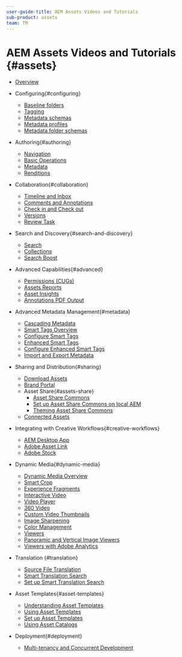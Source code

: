 ```yaml
---
user-guide-title: AEM Assets Videos and Tutorials
sub-product: assets
team: TM
---
```

  
# AEM Assets Videos and Tutorials {#assets}

+ [Overview](overview.md)

+ Configuring{#configuring}
  + [Baseline folders](configuring/baseline-folders.md)
  + [Tagging](configuring/tagging.md)
  + [Metadata schemas](configuring/metadata-schemas.md)
  + [Metadata profiles](configuring/metadata-profiles.md)
  + [Metadata folder schemas](configuring/metadata-folder-schemas.md)

+ Authoring{#authoring}
  + [Navigation](./authoring/navigation.md)
  + [Basic Operations](./authoring/basic-operations.md)
  + [Metadata](./authoring/metadata.md)
  + [Renditions](./authoring/renditions.md)

+ Collaboration{#collaboration}
  + [Timeline and Inbox](./collaboration/timeline-and-inbox.md)
  + [Comments and Annotations](./collaboration/comments-and-annotations.md)
  + [Check in and Check out](./collaboration/check-in-and-check-out.md)
  + [Versions](./collaboration/versions.md)
  + [Review Task](./collaboration/review-task.md)

+ Search and Discovery{#search-and-discovery}
  + [Search](./search-and-discovery/search.md)             
  + [Collections](./search-and-discovery/collections.md) 
  + [Search Boost](./search-and-discovery/search-boost.md)

+ Advanced Capabilities{#advanced}
  + [Permissions (CUGs)](./advanced/closed-user-groups.md)
  + [Assets Reports](./advanced/asset-reports.md)
  + [Asset Insights](./advanced/asset-insights-launch-tutorial.md)
  + [Annotations PDF Output](./advanced/customizing-annotations-pdf-output.md)

+ Advanced Metadata Management{#metadata}
  + [Cascading Metadata](metadata/cascade-metadata-feature-video-use.md)
  + [Smart Tags Overview](metadata/smart-tags-feature-video-use.md)
  + [Configure Smart Tags](metadata/smart-tags-technical-video-setup.md)
  + [Enhanced Smart Tags](metadata/enhanced-smart-tags-feature-video-use.md)
  + [Configure Enhanced Smart Tags](metadata/enhanced-smart-tags-technical-video-setup.md)
  + [Import and Export Metadata](metadata/metadata-import-feature-video-use.md)

+ Sharing and Distribution{#sharing}
  + [Download Assets](./sharing/download.md)
  + [Brand Portal](./sharing/brand-portal.md)
  + Asset Share{#assets-share}
    + [Asset Share Commons](./sharing/asset-share-commons-user-experience-feature-video-understand.md)
    + [Set up Asset Share Commons on local AEM](./sharing/asset-share-commons-technical-video-setup.md)
    + [Theming Asset Share Commons](./sharing/asset-share-commons-feature-video-theming.md)
  + [Connected Assets](./sharing/connected-assets.md)

+ Integrating with Creative Workflows{#creative-workflows}
  + [AEM Desktop App](./creative-workflows/aem-desktop-app.md)
  + [Adobe Asset Link](./creative-workflows/adobe-asset-link.md)
  + [Adobe Stock](./creative-workflows/adobe-stock.md)

+ Dynamic Media{#dynamic-media}
  + [Dynamic Media Overview](dynamic-media/dynamic-media-overview-feature-video-use.md)
  + [Smart Crop](dynamic-media/smart-crop-feature-video-use.md)
  + [Experience Fragments](dynamic-media/dynamic-media-experience-fragments-feature-video-use.md)
  + [Interactive Video](dynamic-media/dynamic-media-interactive-video-feature-video-use.md)
  + [Video Player](dynamic-media/dynamic-media-video-player-feature-video-use.md)
  + [360 Video](dynamic-media/dynamic-media-360-video-custom-thumbnail-feature-video-use.md)
  + [Custom Video Thumbnails](dynamic-media/dynamic-media-video-thumbnails-feature-video-use.md)
  + [Image Sharpening](dynamic-media/dynamic-media-image-sharpening-feature-video-use.md)
  + [Color Management](dynamic-media/dynamic-media-color-management-technical-video-setup.md)
  + [Viewers](dynamic-media/dynamic-media-viewer-feature-video-understand.md)
  + [Panoramic and Vertical Image Viewers](dynamic-media/panorama-vertical-image-viewer-feature-video-use.md)
  + [Viewers with Adobe Analytics](dynamic-media/dynamic-media-viewer-extension-use.md)

+ Translation {#translation}
  + [Source File Translation](translation/source-file-translation-feature-video-use.md)
  + [Smart Translation Search](translation/smart-translation-search-feature-video-use.md)
  + [Set up Smart Translation Search](translation/smart-translation-search-technical-video-setup.md)

+ Asset Templates{#asset-templates}
  + [Understanding Asset Templates](asset-templates/asset-templates-tutorial-understand.md)
  + [Using Asset Templates](asset-templates/asset-templates-feature-video-use.md)
  + [Set up Asset Templates](asset-templates/asset-templates-technical-video-setup.md)
  + [Using Asset Catalogs](asset-templates/asset-catalog-template-feature-video-use.md)

+ Deployment{#deployment}
  + [Multi-tenancy and Concurrent Development](deployment/multitenancy-concurrent-article-understand.md)

